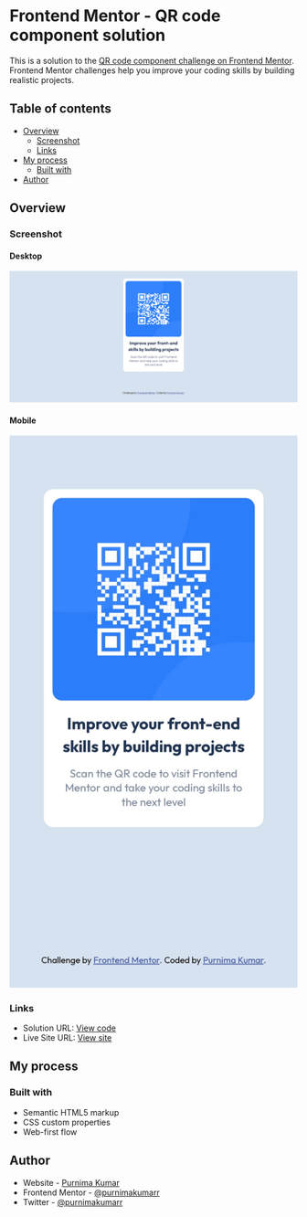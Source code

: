 # Frontend Mentor - QR code component solution

This is a solution to the [QR code component challenge on Frontend Mentor](https://www.frontendmentor.io/challenges/qr-code-component-iux_sIO_H). Frontend Mentor challenges help you improve your coding skills by building realistic projects.

## Table of contents

- [Overview](#overview)
  - [Screenshot](#screenshot)
  - [Links](#links)
- [My process](#my-process)
  - [Built with](#built-with)
- [Author](#author)

## Overview

### Screenshot

#### Desktop

![](./images/screenshot-qr-code-desktop.png)

#### Mobile

![](./images/screenshot-qr-code-mobile.jpg)

### Links

- Solution URL: [View code](https://github.com/purnimakumarr/frontendmentor/tree/main/qr-code-component)
- Live Site URL: [View site](https://purnimakumarr.github.io/frontendmentor/qr-code-component/)

## My process

### Built with

- Semantic HTML5 markup
- CSS custom properties
- Web-first flow

## Author

- Website - [Purnima Kumar](https://purnimakumarr.github.io/)
- Frontend Mentor - [@purnimakumarr](https://www.frontendmentor.io/profile/purnimakumarr)
- Twitter - [@purnimakumarr](https://www.twitter.com/purnimakumarr)
